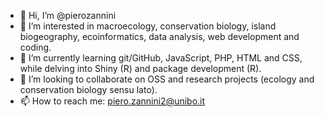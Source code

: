 - 👋 Hi, I’m @pierozannini
- 👀 I’m interested in macroecology, conservation biology, island biogeography, ecoinformatics, data analysis, web development and coding.
- 🌱 I’m currently learning git/GitHub, JavaScript, PHP, HTML and CSS, while delving into Shiny (R) and package development (R).
- 💞️ I’m looking to collaborate on OSS and research projects (ecology and conservation biology sensu lato).
- 📫 How to reach me: piero.zannini2@unibo.it

<!---
pierozannini/pierozannini is a ✨ special ✨ repository because its `README.md` (this file) appears on your GitHub profile.
You can click the Preview link to take a look at your changes.
--->
